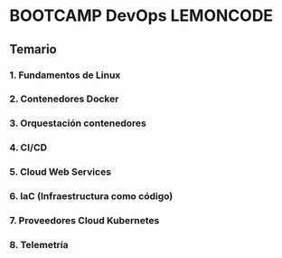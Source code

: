 # BOOTCAMP DevOps LEMONCODE

## Temario

### 1. Fundamentos de Linux

### 2. Contenedores Docker

### 3. Orquestación contenedores

### 4. CI/CD

### 5. Cloud Web Services

### 6. IaC (Infraestructura como código)

### 7. Proveedores Cloud Kubernetes

### 8. Telemetría
